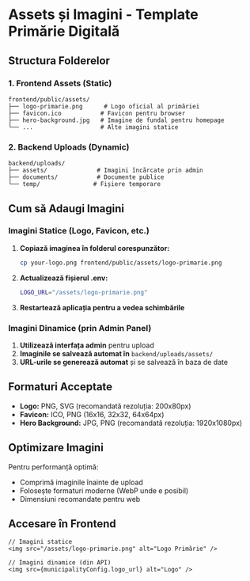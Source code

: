 # Assets și Imagini - Template Primărie Digitală

## Structura Folderelor

### 1. Frontend Assets (Static)
```
frontend/public/assets/
├── logo-primarie.png      # Logo oficial al primăriei
├── favicon.ico           # Favicon pentru browser
├── hero-background.jpg   # Imagine de fundal pentru homepage
└── ...                   # Alte imagini statice
```

### 2. Backend Uploads (Dynamic)
```
backend/uploads/
├── assets/              # Imagini încărcate prin admin
├── documents/           # Documente publice
└── temp/               # Fișiere temporare
```

## Cum să Adaugi Imagini

### Imagini Statice (Logo, Favicon, etc.)

1. **Copiază imaginea în folderul corespunzător:**
   ```bash
   cp your-logo.png frontend/public/assets/logo-primarie.png
   ```

2. **Actualizează fișierul .env:**
   ```bash
   LOGO_URL="/assets/logo-primarie.png"
   ```

3. **Restartează aplicația pentru a vedea schimbările**

### Imagini Dinamice (prin Admin Panel)

1. **Utilizează interfața admin** pentru upload
2. **Imaginile se salvează automat în** `backend/uploads/assets/`
3. **URL-urile se generează automat** și se salvează în baza de date

## Formaturi Acceptate

- **Logo:** PNG, SVG (recomandată rezoluția: 200x80px)
- **Favicon:** ICO, PNG (16x16, 32x32, 64x64px)
- **Hero Background:** JPG, PNG (recomandată rezoluția: 1920x1080px)

## Optimizare Imagini

Pentru performanță optimă:
- Comprimă imaginile înainte de upload
- Folosește formaturi moderne (WebP unde e posibil)
- Dimensiuni recomandate pentru web

## Accesare în Frontend

```tsx
// Imagini statice
<img src="/assets/logo-primarie.png" alt="Logo Primărie" />

// Imagini dinamice (din API)
<img src={municipalityConfig.logo_url} alt="Logo" />
```
